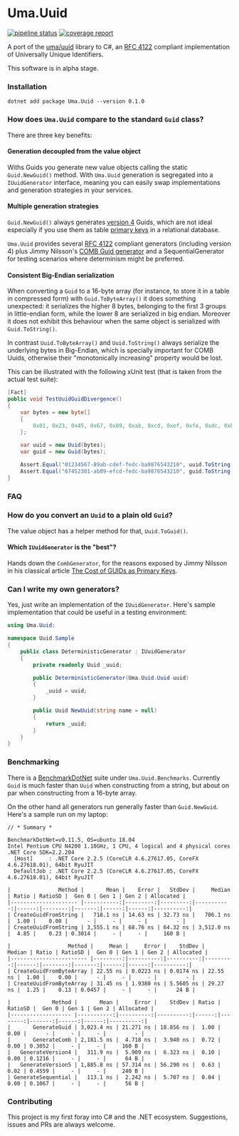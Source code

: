 # Uma.Uuid

[![pipeline status](https://gitlab.com/1ma/uma.uuid/badges/master/pipeline.svg)](https://gitlab.com/1ma/uma.uuid/pipelines)
[![coverage report](https://gitlab.com/1ma/uma.uuid/badges/master/coverage.svg)](https://gitlab.com/1ma/uma.uuid/commits/master)

A port of the [uma/uuid] library to C#, an [RFC 4122] compliant implementation of Universally Unique Identifiers.

This software is in alpha stage.

### Installation

```
dotnet add package Uma.Uuid --version 0.1.0 
```

### How does `Uma.Uuid` compare to the standard `Guid` class?

There are three key benefits:

#### Generation decoupled from the value object

Withs Guids you generate new value objects calling the static `Guid.NewGuid()` method. With `Uma.Uuid` generation is
segregated into a `IUuidGenerator` interface, meaning you can easily swap implementations and generation strategies
in your services.

#### Multiple generation strategies

`Guid.NewGuid()` always generates [version 4] Guids, which are not ideal especially if you use them as table
[primary keys] in a relational database.

`Uma.Uuid` provides several [RFC 4122] compliant generators (including version 4) plus Jimmy Nilsson's [COMB Guid generator]
and a SequentialGenerator for testing scenarios where determinism might be preferred.

#### Consistent Big-Endian serialization

When converting a `Guid` to a 16-byte array (for instance, to store it in a table in compressed form) with
`Guid.ToByteArray()` it does something unexpected: it serializes the higher 8 bytes, belonging to the first 3 groups in
little-endian form, while the lower 8 are serialized in big endian. Moreover it does not exhibit this behaviour when the
same object is serialized with `Guid.ToString()`.

In contrast `Uuid.ToByteArray()` and `Uuid.ToString()` always serialize the underlying bytes in Big-Endian, which is
specially important for COMB Uuids, otherwise their "monotonically increasing" property would be lost.

This can be illustrated with the following xUnit test (that is taken from the actual test suite):

```csharp
[Fact]
public void TestUuidGuidDivergence()
{
    var bytes = new byte[]
    {
        0x01, 0x23, 0x45, 0x67, 0x89, 0xab, 0xcd, 0xef, 0xfe, 0xdc, 0xba, 0x98, 0x76, 0x54, 0x32, 0x10
    };

    var uuid = new Uuid(bytes);
    var guid = new Guid(bytes);

    Assert.Equal("01234567-89ab-cdef-fedc-ba9876543210", uuid.ToString());
    Assert.Equal("67452301-ab89-efcd-fedc-ba9876543210", guid.ToString());
}
```

### FAQ

### How do you convert an `Uuid` to a plain old `Guid`?

The value object has a helper method for that, `Uuid.ToGuid()`.

#### Which `IUuidGenerator` is the "best"?

Hands down the `CombGenerator`, for the reasons exposed by Jimmy Nilsson in his classical article [The Cost of GUIDs as Primary Keys].

### Can I write my own generators?

Yes, just write an implementation of the `IUuidGenerator`. Here's sample implementation that could be useful in a testing environment:

```csharp
using Uma.Uuid;

namespace Uuid.Sample
{
    public class DeterministicGenerator : IUuidGenerator
    {
        private readonly Uuid _uuid;

        public DeterministicGenerator(Uma.Uuid.Uuid uuid)
        {
            _uuid = uuid;
        }

        public Uuid NewUuid(string name = null)
        {
            return _uuid;
        }
    }
}
```

### Benchmarking

There is a [BenchmarkDotNet] suite under `Uma.Uuid.Benchmarks`. Currently `Guid` is much faster than `Uuid` when
constructing from a string, but about on par when constructing from a 16-byte array.

On the other hand all generators run generally faster than `Guid.NewGuid`. Here's a sample run on my laptop:

```
// * Summary *

BenchmarkDotNet=v0.11.5, OS=ubuntu 18.04
Intel Pentium CPU N4200 1.10GHz, 1 CPU, 4 logical and 4 physical cores
.NET Core SDK=2.2.204
  [Host]     : .NET Core 2.2.5 (CoreCLR 4.6.27617.05, CoreFX 4.6.27618.01), 64bit RyuJIT
  DefaultJob : .NET Core 2.2.5 (CoreCLR 4.6.27617.05, CoreFX 4.6.27618.01), 64bit RyuJIT

|               Method |       Mean |    Error |   StdDev |     Median | Ratio | RatioSD |  Gen 0 | Gen 1 | Gen 2 | Allocated |
|--------------------- |-----------:|---------:|---------:|-----------:|------:|--------:|-------:|------:|------:|----------:|
| CreateGuidFromString |   718.1 ns | 14.63 ns | 32.73 ns |   706.1 ns |  1.00 |    0.00 |      - |     - |     - |         - |
| CreateUuidFromString | 3,555.1 ns | 68.76 ns | 64.32 ns | 3,512.0 ns |  4.85 |    0.23 | 0.3014 |     - |     - |     160 B |

|                  Method |     Mean |     Error |    StdDev |   Median | Ratio | RatioSD |  Gen 0 | Gen 1 | Gen 2 | Allocated |
|------------------------ |---------:|----------:|----------:|---------:|------:|--------:|-------:|------:|------:|----------:|
| CreateGuidFromByteArray | 22.55 ns | 0.0223 ns | 0.0174 ns | 22.55 ns |  1.00 |    0.00 |      - |     - |     - |         - |
| CreateUuidFromByteArray | 31.45 ns | 1.9380 ns | 5.5605 ns | 29.27 ns |  1.25 |    0.13 | 0.0457 |     - |     - |      24 B |

|             Method |       Mean |     Error |    StdDev | Ratio | RatioSD |  Gen 0 | Gen 1 | Gen 2 | Allocated |
|------------------- |-----------:|----------:|----------:|------:|--------:|-------:|------:|------:|----------:|
|       GenerateGuid | 3,023.4 ns | 21.271 ns | 18.856 ns |  1.00 |    0.00 |      - |     - |     - |         - |
|       GenerateComb | 2,181.5 ns |  4.718 ns |  3.940 ns |  0.72 |    0.00 | 0.3052 |     - |     - |     160 B |
|   GenerateVersion4 |   311.9 ns |  5.909 ns |  6.323 ns |  0.10 |    0.00 | 0.1216 |     - |     - |      64 B |
|   GenerateVersion5 | 1,885.8 ns | 57.314 ns | 56.290 ns |  0.63 |    0.02 | 0.4559 |     - |     - |     240 B |
| GenerateSequential |   113.1 ns |  2.242 ns |  5.707 ns |  0.04 |    0.00 | 0.1067 |     - |     - |      56 B |
```

### Contributing

This project is my first foray into C# and the .NET ecosystem. Suggestions, issues and PRs are always welcome.


[uma/uuid]: https://github.com/1ma/uuid
[RFC 4122]: https://tools.ietf.org/html/rfc4122
[version 4]: https://tools.ietf.org/html/rfc4122#section-4.4
[primary keys]: http://www.informit.com/articles/article.aspx?p=25862
[COMB Guid generator]: http://www.informit.com/articles/article.aspx?p=25862
[The Cost of GUIDs as Primary Keys]: http://www.informit.com/articles/article.aspx?p=25862
[BenchmarkDotNet]: https://benchmarkdotnet.org/
